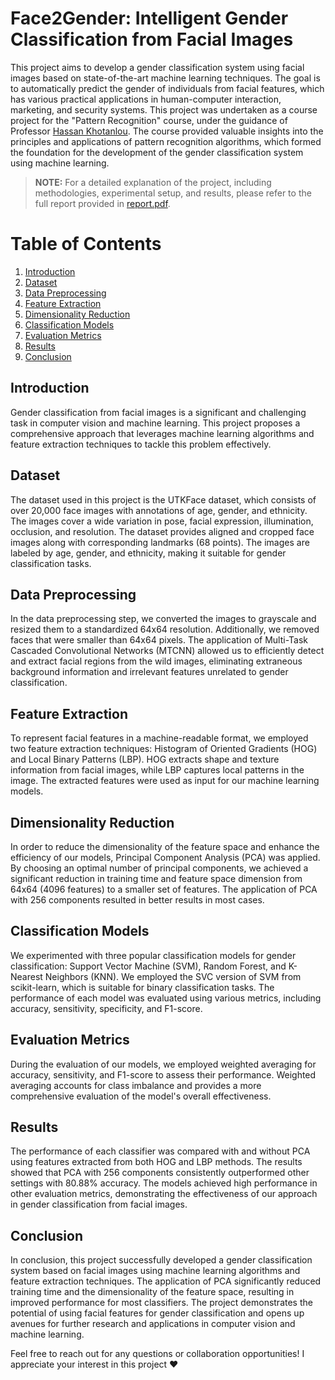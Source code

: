# Face2Gender: Intelligent Gender Classification from Facial Images

This project aims to develop a gender classification system using facial images based on state-of-the-art machine learning techniques. 
The goal is to automatically predict the gender of individuals from facial features, which has various practical applications in human-computer interaction, marketing, and security systems.
This project was undertaken as a course project for the "Pattern Recognition" course, under the guidance of Professor [Hassan Khotanlou](https://scholar.google.com/citations?user=5YX31NgAAAAJ&hl=en). The course provided valuable insights into the principles and applications of pattern recognition algorithms, which formed the foundation for the development of the gender classification system using machine learning. 

> **NOTE:** For a detailed explanation of the project, including methodologies, experimental setup, and results, please refer to the full report provided in [report.pdf](ProjectReport.pdf).

# Table of Contents

1. [Introduction](#introduction)
2. [Dataset](#dataset)
3. [Data Preprocessing](#data-preprocessing)
4. [Feature Extraction](#feature-extraction)
5. [Dimensionality Reduction](#dimensionality-reduction)
6. [Classification Models](#classification-models)
7. [Evaluation Metrics](#evaluation-metrics)
8. [Results](#results)
9. [Conclusion](#conclusion)

## Introduction

Gender classification from facial images is a significant and challenging task in computer vision and machine learning. 
This project proposes a comprehensive approach that leverages machine learning algorithms and feature extraction techniques to tackle this problem effectively. 


## Dataset

The dataset used in this project is the UTKFace dataset, which consists of over 20,000 face images with annotations of age, gender, and ethnicity. The images cover a wide variation in pose, facial expression, illumination, occlusion, and resolution. The dataset provides aligned and cropped face images along with corresponding landmarks (68 points). The images are labeled by age, gender, and ethnicity, making it suitable for gender classification tasks.

## Data Preprocessing

In the data preprocessing step, we converted the images to grayscale and resized them to a standardized 64x64 resolution. Additionally, we removed faces that were smaller than 64x64 pixels. The application of Multi-Task Cascaded Convolutional Networks (MTCNN) allowed us to efficiently detect and extract facial regions from the wild images, eliminating extraneous background information and irrelevant features unrelated to gender classification.

## Feature Extraction

To represent facial features in a machine-readable format, we employed two feature extraction techniques: Histogram of Oriented Gradients (HOG) and Local Binary Patterns (LBP). HOG extracts shape and texture information from facial images, while LBP captures local patterns in the image. The extracted features were used as input for our machine learning models.

## Dimensionality Reduction

In order to reduce the dimensionality of the feature space and enhance the efficiency of our models, Principal Component Analysis (PCA) was applied. By choosing an optimal number of principal components, we achieved a significant reduction in training time and feature space dimension from 64x64 (4096 features) to a smaller set of features. The application of PCA with 256 components resulted in better results in most cases.

## Classification Models

We experimented with three popular classification models for gender classification: Support Vector Machine (SVM), Random Forest, and K-Nearest Neighbors (KNN). We employed the SVC version of SVM from scikit-learn, which is suitable for binary classification tasks. The performance of each model was evaluated using various metrics, including accuracy, sensitivity, specificity, and F1-score.

## Evaluation Metrics

During the evaluation of our models, we employed weighted averaging for accuracy, sensitivity, and F1-score to assess their performance. Weighted averaging accounts for class imbalance and provides a more comprehensive evaluation of the model's overall effectiveness.

## Results

The performance of each classifier was compared with and without PCA using features extracted from both HOG and LBP methods. 
The results showed that PCA with 256 components consistently outperformed other settings with 80.88% accuracy. 
The models achieved high performance in other evaluation metrics, demonstrating the effectiveness of our approach in gender classification from facial images.

## Conclusion

In conclusion, this project successfully developed a gender classification system based on facial images using machine learning algorithms and feature extraction techniques. The application of PCA significantly reduced training time and the dimensionality of the feature space, resulting in improved performance for most classifiers. The project demonstrates the potential of using facial features for gender classification and opens up avenues for further research and applications in computer vision and machine learning.

Feel free to reach out for any questions or collaboration opportunities! I appreciate your interest in this project ❤️
